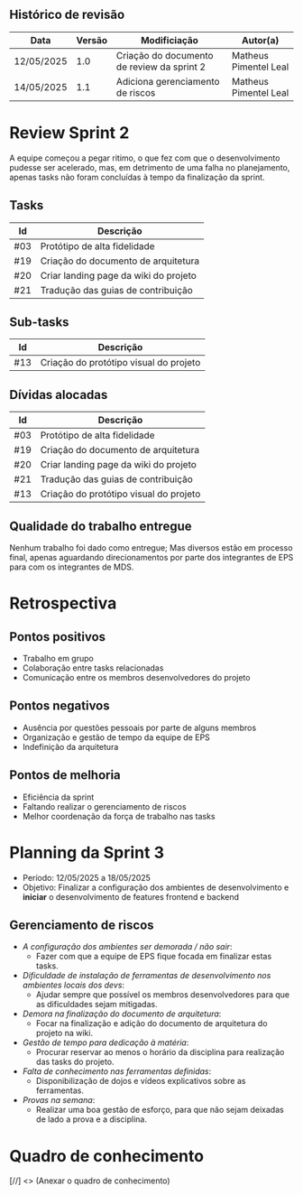 ## Histórico de revisão
| Data | Versão | Modificiação | Autor(a) |
|------|--------|--------------|----------|
| 12/05/2025 | 1.0 | Criação do documento de review da sprint 2 | Matheus Pimentel Leal|
| 14/05/2025 | 1.1 | Adiciona gerenciamento de riscos | Matheus Pimentel Leal |

# Review Sprint 2
A equipe começou a pegar ritimo, o que fez com que o desenvolvimento pudesse ser acelerado, mas, em detrimento de uma falha no planejamento, apenas tasks não foram concluídas à tempo da finalização da sprint.
## Tasks
| Id | Descrição |
|----|-----------|
| #03 | Protótipo de alta fidelidade |
| #19 | Criação do documento de arquitetura |
| #20 | Criar landing page da wiki do projeto |
| #21 | Tradução das guias de contribuição |

## Sub-tasks
| Id | Descrição |
|----|-----------|
| #13 | Criação do protótipo visual do projeto |

## Dívidas alocadas
| Id | Descrição |
|----|-----------|
| #03 | Protótipo de alta fidelidade |
| #19 | Criação do documento de arquitetura |
| #20 | Criar landing page da wiki do projeto |
| #21 | Tradução das guias de contribuição |
| #13 | Criação do protótipo visual do projeto |

## Qualidade do trabalho entregue
Nenhum trabalho foi dado como entregue; Mas diversos estão em processo final, apenas aguardando direcionamentos por parte dos integrantes de EPS para com os integrantes de MDS.

# Retrospectiva
## Pontos positivos
- Trabalho em grupo
- Colaboração entre tasks relacionadas
- Comunicação entre os membros desenvolvedores do projeto

## Pontos negativos
- Ausência por questões pessoais por parte de alguns membros
- Organização e gestão de tempo da equipe de EPS
- Indefinição da arquitetura

## Pontos de melhoria
- Eficiência da sprint
- Faltando realizar o gerenciamento de riscos
- Melhor coordenação da força de trabalho nas tasks

# Planning da Sprint 3
- Período: 12/05/2025 a 18/05/2025
- Objetivo: Finalizar a configuração dos ambientes de desenvolvimento e **iniciar** o desenvolvimento de features frontend e backend

## Gerenciamento de riscos
- _A configuração dos ambientes ser demorada / não sair_: 
    - Fazer com que a equipe de EPS fique focada em finalizar estas tasks.
- _Dificuldade de instalação de ferramentas de desenvolvimento nos ambientes locais dos devs_:
    - Ajudar sempre que possível os membros desenvolvedores para que as dificuldades sejam mitigadas.
- _Demora na finalização do documento de arquitetura_:
    - Focar na finalização e adição do documento de arquitetura do projeto na wiki.
- _Gestão de tempo para dedicação à matéria_:
    - Procurar reservar ao menos o horário da disciplina para realização das tasks do projeto.
- _Falta de conhecimento nas ferramentas definidas_:
    - Disponibilização de dojos e vídeos explicativos sobre as ferramentas.
- _Provas na semana_:
    - Realizar uma boa gestão de esforço, para que não sejam deixadas de lado a prova e a disciplina.

# Quadro de conhecimento

[//] <> (Anexar o quadro de conhecimento)
